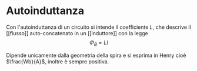 # Autoinduttanza
Con l'autoinduttanza di un circuito si intende il coefficiente $L$, che descrive il [[flusso]] auto-concatenato in un [[induttore]] con la legge
$$\Phi_B = LI$$

Dipende unicamente dalla geometria della spira e si esprima in Henry cioè $\frac{Wb}{A}$, inoltre è sempre positiva.